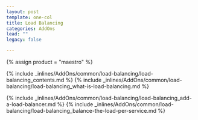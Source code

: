 ```yaml
---
layout: post
template: one-col
title: Load Balancing
categories: AddOns
lead: ""
legacy: false

---
```

{% assign product = "maestro" %}

{% include _inlines/AddOns/common/load-balancing/load-balancing_contents.md %}
{% include _inlines/AddOns/common/load-balancing/load-balancing_what-is-load-balancing.md %}

{% include _inlines/AddOns/common/load-balancing/load-balancing_add-a-load-balancer.md %}
{% include _inlines/AddOns/common/load-balancing/load-balancing_balance-the-load-per-service.md %}
